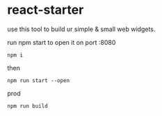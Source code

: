# react-starter

use this tool to build ur simple & small web widgets.

run npm start to open it on port :8080
```
npm i
```
then
``` 
npm run start --open
```
prod
```
npm run build
```
